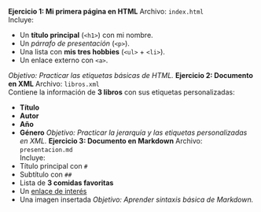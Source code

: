 **Ejercicio 1: Mi primera página en HTML**
Archivo: `index.html`  
Incluye:
- Un **título principal** (`<h1>`) con mi nombre.
- Un *párrafo de presentación* (`<p>`).
- Una lista con **mis tres hobbies** (`<ul>` + `<li>`).
- Un enlace externo con `<a>`.

*Objetivo: Practicar las etiquetas básicas de HTML.*
**Ejercicio 2: Documento en XML**
Archivo: `libros.xml`  
Contiene la información de **3 libros** con sus etiquetas personalizadas:
- **Título**
- **Autor**
- **Año**
- **Género**
*Objetivo: Practicar la jerarquía y las etiquetas personalizadas en XML.*
**Ejercicio 3: Documento en Markdown**
Archivo: `presentacion.md`  
Incluye:
- Título principal con `#`
- Subtítulo con `##`
- Lista de **3 comidas favoritas**
- Un [enlace de interés](https://www.google.com)
- Una imagen insertada
*Objetivo: Aprender sintaxis básica de Markdown.*

